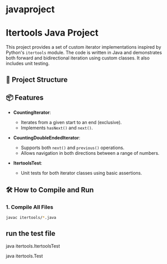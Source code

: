 # javaproject

# Itertools Java Project

This project provides a set of custom iterator implementations inspired by Python's `itertools` module. The code is written in Java and demonstrates both forward and bidirectional iteration using custom classes. It also includes unit testing.

## 📁 Project Structure


## 📦 Features

- **CountingIterator**:
  - Iterates from a given start to an end (exclusive).
  - Implements `hasNext()` and `next()`.

- **CountingDoubleEndedIterator**:
  - Supports both `next()` and `previous()` operations.
  - Allows navigation in both directions between a range of numbers.

- **ItertoolsTest**:
  - Unit tests for both iterator classes using basic assertions.

## 🛠️ How to Compile and Run

### 1. Compile All Files

```bash
javac itertools/*.java
```
## run the test file 

java itertools.ItertoolsTest

java itertools.Test
